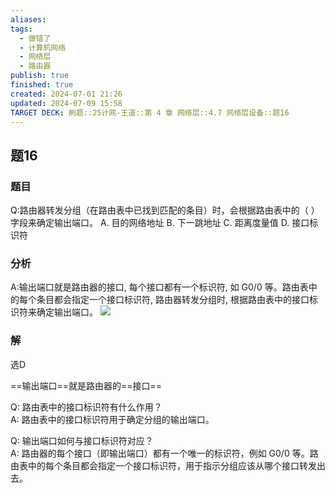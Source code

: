 ```yaml
---
aliases: 
tags:
  - 做错了
  - 计算机网络
  - 网络层
  - 路由器
publish: true
finished: true
created: 2024-07-01 21:26
updated: 2024-07-09 15:58
TARGET DECK: 刷题::25计网-王道::第 4 章 网络层::4.7 网络层设备::题16
---
```


## 题16
### 题目
Q:路由器转发分组（在路由表中已找到匹配的条目）时，会根据路由表中的（ ）字段来确定输出端口。
A. 目的网络地址 B. 下一跳地址
C. 距离度量值 D. 接口标识符
### 分析
A:输出端口就是路由器的接口, 每个接口都有一个标识符, 如 G0/0 等。路由表中的每个条目都会指定一个接口标识符, 路由器转发分组时, 根据路由表中的接口标识符来确定输出端口。
![](https://img.hwenyi.tech/202407091559692.webp)
### 解
选D



==输出端口==就是路由器的==接口==




Q: 路由表中的接口标识符有什么作用？  
A: 路由表中的接口标识符用于确定分组的输出端口。




Q: 输出端口如何与接口标识符对应？  
A: 路由器的每个接口（即输出端口）都有一个唯一的标识符，例如 G0/0 等。路由表中的每个条目都会指定一个接口标识符，用于指示分组应该从哪个接口转发出去。
